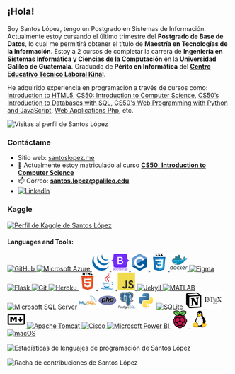 ## ¡Hola!
Soy Santos López, tengo un Postgrado en Sistemas de Información. Actualmente estoy cursando el último trimestre del **Postgrado de Base de Datos**, lo cual me permitirá obtener el título de **Maestría en Tecnologías de la Información**. Estoy a 2 cursos de completar la carrera de **Ingeniería en Sistemas Informática y Ciencias de la Computación** en la **Universidad Galileo de Guatemala**. Graduado de **Périto en Informática** del  **[Centro Educativo Técnico Laboral Kinal](https://www.kinal.org.gt)**.

He adquirido experiencia en programación a través de cursos como: [Introduction to HTML5](https://es.coursera.org/learn/html), [CS50: Introduction to Computer Science](https://pll.harvard.edu/course/cs50-introduction-computer-science), [CS50’s Introduction to Databases with SQL](https://pll.harvard.edu/course/cs50s-introduction-databases-sql), [CS50's Web Programming with Python and JavaScript](https://pll.harvard.edu/course/cs50s-web-programming-python-and-javascript), [Web Applications Php](https://coursera.org/learn/web-applications-php), etc.

<p align="left"> <img src="https://komarev.com/ghpvc/?username=santoslopez&label=Profile%20views&color=0e75b6&style=flat" alt="Visitas al perfil de Santos López" /> </p>

### Contáctame
-  Sitio web: [santoslopez.me](https://santoslopez.github.io)
- 🌱 Actualmente estoy matriculado al curso **[CS50: Introduction to Computer Science](https://pll.harvard.edu/course/cs50-introduction-computer-science)**
- 📫 Correo: **santos.lopez@galileo.edu**
- [![LinkedIn](https://img.shields.io/badge/LinkedIn-%230077B5.svg?logo=linkedin&logoColor=white)](https://linkedin.com/in/lopezsantos)

<h3 align="left">Kaggle</h3>
<p align="left">
<a href="https://kaggle.com/santoslopez" target="blank"><img align="center" src="https://raw.githubusercontent.com/rahuldkjain/github-profile-readme-generator/master/src/images/icons/Social/kaggle.svg" alt="Perfil de Kaggle de Santos López" height="30" width="40" /></a>
</p>

<h4 align="left">Languages and Tools:</h4>

<p align="left"> 
  <a href="https://www.github.com/" target="_blank" rel="noreferrer" title="GitHub - Plataforma de alojamiento de código y control de versiones">
    <img src="https://www.vectorlogo.zone/logos/github/github-icon.svg" alt="GitHub" width="40" height="40"/>
  </a>
  <a href="https://azure.microsoft.com/en-in/" target="_blank" rel="noreferrer" title="Microsoft Azure - Plataforma de servicios en la nube">
    <img src="https://www.vectorlogo.zone/logos/microsoft_azure/microsoft_azure-icon.svg" alt="Microsoft Azure" width="40" height="40"/>
  </a>
  <a href="https://www.jquery.com/" target="_blank" rel="noreferrer" title="jQuery - Biblioteca de JavaScript">
    <img src="https://raw.githubusercontent.com/devicons/devicon/master/icons/jquery/jquery-original.svg" alt="jQuery" width="40" height="40"/>
  </a>
  <a href="https://getbootstrap.com" target="_blank" rel="noreferrer" title="Bootstrap - Framework CSS">
    <img src="https://raw.githubusercontent.com/devicons/devicon/master/icons/bootstrap/bootstrap-plain-wordmark.svg" alt="Bootstrap" width="40" height="40"/>
  </a>
  <a href="https://www.cprogramming.com/" target="_blank" rel="noreferrer" title="C - Lenguaje de programación">
    <img src="https://raw.githubusercontent.com/devicons/devicon/master/icons/c/c-original.svg" alt="C" width="40" height="40"/>
  </a>
  <a href="https://www.w3schools.com/css/" target="_blank" rel="noreferrer" title="CSS3 - Lenguaje de hojas de estilo en cascada">
    <img src="https://raw.githubusercontent.com/devicons/devicon/master/icons/css3/css3-original-wordmark.svg" alt="CSS3" width="40" height="40"/>
  </a>
  <a href="https://www.docker.com/" target="_blank" rel="noreferrer" title="Docker - Plataforma para desarrollar, enviar y ejecutar aplicaciones">
    <img src="https://raw.githubusercontent.com/devicons/devicon/master/icons/docker/docker-original-wordmark.svg" alt="Docker" width="40" height="40"/>
  </a>
  <a href="https://www.figma.com/" target="_blank" rel="noreferrer" title="Figma - Herramienta de diseño de interfaces">
    <img src="https://www.vectorlogo.zone/logos/figma/figma-icon.svg" alt="Figma" width="40" height="40"/>
  </a>
  <a href="https://flask.palletsprojects.com/" target="_blank" rel="noreferrer" title="Flask - Framework de Python para aplicaciones web">
    <img src="https://www.vectorlogo.zone/logos/pocoo_flask/pocoo_flask-icon.svg" alt="Flask" width="40" height="40"/>
  </a>
  <a href="https://git-scm.com/" target="_blank" rel="noreferrer" title="Git - Sistema de control de versiones">
    <img src="https://www.vectorlogo.zone/logos/git-scm/git-scm-icon.svg" alt="Git" width="40" height="40"/>
  </a>
  <a href="https://heroku.com" target="_blank" rel="noreferrer" title="Heroku - Plataforma en la nube para aplicaciones">
    <img src="https://www.vectorlogo.zone/logos/heroku/heroku-icon.svg" alt="Heroku" width="40" height="40"/>
  </a>
  <a href="https://www.w3.org/html/" target="_blank" rel="noreferrer" title="HTML5 - Lenguaje de marcado de hipertexto">
    <img src="https://raw.githubusercontent.com/devicons/devicon/master/icons/html5/html5-original-wordmark.svg" alt="HTML5" width="40" height="40"/>
  </a>
  <a href="https://www.java.com" target="_blank" rel="noreferrer" title="Java - Lenguaje de programación orientado a objetos">
    <img src="https://raw.githubusercontent.com/devicons/devicon/master/icons/java/java-original.svg" alt="Java" width="40" height="40"/>
  </a>
  <a href="https://developer.mozilla.org/en-US/docs/Web/JavaScript" target="_blank" rel="noreferrer" title="JavaScript - Lenguaje de programación para el desarrollo web">
    <img src="https://raw.githubusercontent.com/devicons/devicon/master/icons/javascript/javascript-original.svg" alt="JavaScript" width="40" height="40"/>
  </a>
  <a href="https://jekyllrb.com/" target="_blank" rel="noreferrer" title="Jekyll - Generador de sitios estáticos">
    <img src="https://www.vectorlogo.zone/logos/jekyllrb/jekyllrb-icon.svg" alt="Jekyll" width="40" height="40"/>
  </a>
  <a href="https://www.mathworks.com/" target="_blank" rel="noreferrer" title="MATLAB - Entorno de programación para matemáticas y análisis">
    <img src="https://upload.wikimedia.org/wikipedia/commons/2/21/Matlab_Logo.png" alt="MATLAB" width="40" height="40"/>
  </a>
  <a href="https://www.microsoft.com/en-us/sql-server" target="_blank" rel="noreferrer" title="Microsoft SQL Server - Sistema de gestión de bases de datos">
    <img src="https://www.svgrepo.com/show/303229/microsoft-sql-server-logo.svg" alt="Microsoft SQL Server" width="40" height="40"/>
  </a>
  <a href="https://www.mysql.com/" target="_blank" rel="noreferrer" title="MySQL - Sistema de gestión de bases de datos relacional">
    <img src="https://raw.githubusercontent.com/devicons/devicon/master/icons/mysql/mysql-original-wordmark.svg" alt="MySQL" width="40" height="40"/>
  </a>
  <a href="https://www.php.net" target="_blank" rel="noreferrer" title="PHP - Lenguaje de scripting del lado del servidor">
    <img src="https://raw.githubusercontent.com/devicons/devicon/master/icons/php/php-original.svg" alt="PHP" width="40" height="40"/>
  </a>
  <a href="https://www.postgresql.org" target="_blank" rel="noreferrer" title="PostgreSQL - Sistema de gestión de bases de datos objeto-relacional">
    <img src="https://raw.githubusercontent.com/devicons/devicon/master/icons/postgresql/postgresql-original-wordmark.svg" alt="PostgreSQL" width="40" height="40"/>
  </a>
  <a href="https://www.python.org" target="_blank" rel="noreferrer" title="Python - Lenguaje de programación interpretado y de alto nivel">
    <img src="https://raw.githubusercontent.com/devicons/devicon/master/icons/python/python-original.svg" alt="Python" width="40" height="40"/>
  </a>
  <a href="https://www.sqlite.org/" target="_blank" rel="noreferrer" title="SQLite - Sistema de gestión de bases de datos en archivos">
    <img src="https://www.vectorlogo.zone/logos/sqlite/sqlite-icon.svg" alt="SQLite" width="40" height="40"/>
  </a>
  <a href="https://www.notion.so/" target="_blank" rel="noreferrer" title="Notion - Plataforma de productividad y organización">
    <img src="https://raw.githubusercontent.com/devicons/devicon/master/icons/notion/notion-original.svg" alt="Notion" width="40" height="40"/>
  </a>
  <a href="https://www.overleaf.com/" target="_blank" rel="noreferrer" title="Overleaf - Editor de LaTeX en línea">
    <img src="https://raw.githubusercontent.com/devicons/devicon/master/icons/latex/latex-original.svg" alt="LaTeX" width="40" height="40"/>
  </a>
  <a href="https://www.markdownguide.org/" target="_blank" rel="noreferrer" title="Markdown - Lenguaje de marcado para formatear texto de manera simple">
    <img src="https://raw.githubusercontent.com/devicons/devicon/master/icons/markdown/markdown-original.svg" alt="Markdown" width="40" height="40"/>
  </a>
  <a href="https://www.apache.org/" target="_blank" rel="noreferrer" title="Apache - Fundación que proporciona software de servidor web y aplicaciones">
    <img src="https://www.vectorlogo.zone/logos/apache_tomcat/apache_tomcat-icon.svg" alt="Apache Tomcat" width="40" height="40"/>
  </a>
  <a href="https://www.cisco.com/" target="_blank" rel="noreferrer" title="Cisco - Tecnología y soluciones para redes y telecomunicaciones">
    <img src="https://img.shields.io/badge/cisco-%23049fd9.svg?style=for-the-badge&logo=cisco&logoColor=black" alt="Cisco" width="40" height="40"/>
  </a>
  <a href="https://www.microsoft.com/es-es/power-platform/products/power-bi" target="_blank" rel="noreferrer" title="Microsoft Power BI - Plataforma de inteligencia empresarial">
    <img src="https://www.vectorlogo.zone/logos/microsoft_powerbi/microsoft_powerbi-icon.svg" alt="Microsoft Power BI" width="40" height="40"/>
  </a>
  <a href="https://www.raspberrypi.org/" target="_blank" rel="noreferrer" title="Raspberry Pi - Computadora de placa única para diversos usos educativos y de prototipado">
    <img src="https://raw.githubusercontent.com/devicons/devicon/master/icons/raspberrypi/raspberrypi-original.svg" alt="Raspberry Pi" width="40" height="40"/>
  </a>
  <a href="https://www.linux.org/" target="_blank" rel="noreferrer" title="Linux - Sistema operativo de código abierto">
    <img src="https://raw.githubusercontent.com/devicons/devicon/master/icons/linux/linux-original.svg" alt="Linux" width="40" height="40"/>
  </a>
  <a href="https://www.apple.com/macos/" target="_blank" rel="noreferrer" title="macOS - Sistema operativo de Apple">
    <img src="https://www.vectorlogo.zone/logos/apple/apple-icon.svg" alt="macOS" width="40" height="40"/>
  </a>
</p>

<p><img align="center" src="https://github-readme-stats.vercel.app/api/top-langs?username=santoslopez&show_icons=true&locale=en&layout=compact" alt="Estadísticas de lenguajes de programación de Santos López" /></p>

<p><img align="center" src="https://github-readme-streak-stats.herokuapp.com/?user=santoslopez&" alt="Racha de contribuciones de Santos López" /></p>


